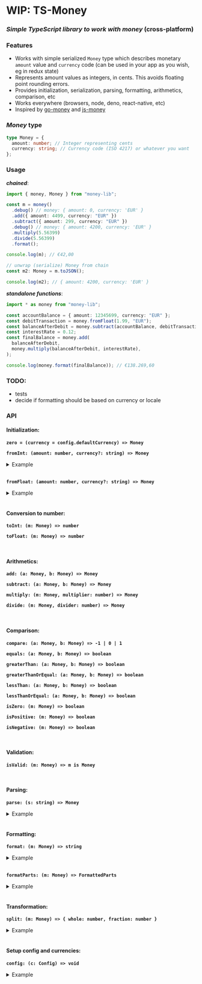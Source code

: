 # WIP: TS-Money

### _Simple TypeScript library to work with money_ (cross-platform)

### Features

- Works with simple serialized `Money` type which describes monetary `amount` value and `currency` code 
  (can be used in your app as you wish, eg in redux state)
- Represents amount values as integers, in cents. This avoids floating point rounding errors.
- Provides initialization, serialization, parsing, formatting, arithmetics, comparison, etc
- Works everywhere (browsers, node, deno, react-native, etc)
- Inspired by [go-money](https://github.com/Rhymond/go-money) and [js-money](https://github.com/davidkalosi/js-money)

### _Money_ type

```ts
type Money = {
  amount: number; // Integer representing cents
  currency: string; // Currency code (ISO 4217) or whatever you want
};
```

### Usage

**_chained_**:

```ts
import { money, Money } from "money-lib";

const m = money()
  .debug() // money: { amount: 0, currency: 'EUR' }
  .add({ amount: 4499, currency: "EUR" })
  .subtract({ amount: 299, currency: "EUR" })
  .debug() // money: { amount: 4200, currency: 'EUR' }
  .multiply(5.56399)
  .divide(5.56399)
  .format();

console.log(m); // €42,00

// unwrap (serialize) Money from chain
const m2: Money = m.toJSON();

console.log(m2); // { amount: 4200, currency: 'EUR' }
```

**_standalone functions_**:

```ts
import * as money from "money-lib";

const accountBalance = { amount: 12345699, currency: "EUR" };
const debitTransaction = money.fromFloat(1.99, "EUR");
const balanceAfterDebit = money.subtract(accountBalance, debitTransaction);
const interestRate = 0.12;
const finalBalance = money.add(
  balanceAfterDebit,
  money.multiply(balanceAfterDebit, interestRate),
);

console.log(money.format(finalBalance)); // €138.269,60
```

### TODO:
- tests
- decide if formatting should be based on currency or locale

### API


#### Initialization:

**`zero = (currency = config.defaultCurrency) => Money`**

**`fromInt: (amount: number, currency?: string) => Money`**

<details>
  <summary>Example</summary>

  ```js
  fromInt(4299, 'EUR') -> Money{amount: 4299, currency: "EUR"};
  ```
</details>
<br/>

**`fromFloat: (amount: number, currency?: string) => Money`**

<details>
  <summary>Example</summary>

  ```js
  fromFloat(42.99, 'EUR') -> Money{amount: 4299, currency: "EUR"};
  fromFloat(42.999, 'EUR') -> Money{amount: 4299, currency: "EUR"};
  fromFloat(42.9, 'EUR') -> Money{amount: 4290, currency: "EUR"};
  ``` 
</details>
<br/>

#### Conversion to number:

**`toInt: (m: Money) => number`**

**`toFloat: (m: Money) => number`**

<br/>

#### Arithmetics:

**`add: (a: Money, b: Money) => Money`**

**`subtract: (a: Money, b: Money) => Money`**

**`multiply: (m: Money, multiplier: number) => Money`**

**`divide: (m: Money, divider: number) => Money`**

<br/>

#### Comparison:

**`compare: (a: Money, b: Money) => -1 | 0 | 1`**

**`equals: (a: Money, b: Money) => boolean`**

**`greaterThan: (a: Money, b: Money) => boolean`**

**`greaterThanOrEqual: (a: Money, b: Money) => boolean`**

**`lessThan: (a: Money, b: Money) => boolean`**

**`lessThanOrEqual: (a: Money, b: Money) => boolean`**

**`isZero: (m: Money) => boolean`**

**`isPositive: (m: Money) => boolean`**

**`isNegative: (m: Money) => boolean`**

<br/>

#### Validation:

**`isValid: (m: Money) => m is Money`**

<br/>

#### Parsing:

**`parse: (s: string) => Money`**

<details>
  <summary>Example</summary>

  ```js
  parse("€123.555,99") -> Money{amount: 12355599, currency: "EUR"};

  // default currency
  parse("123.555,99") -> Money{amount: 12355599, currency: "EUR"};

  // comma decimal separator
  parse("€123555,99") -> Money{amount: 12355599, currency: "EUR"};

  // dot decimal separator
  parse("€123555.99") -> Money{amount: 12355599, currency: "EUR"};

  // no fraction digits
  parse("4299") -> Money{amount: 429900, currency: "EUR"};

  // 1 fraction digit
  parse("€123555.1") -> Money{amount: 12355510, currency: "EUR"};

  // more than 2 fraction digits
  parse("€123555.999") -> Money{amount: 12355599, currency: "EUR"};

  // invalid input
  parse("€123555.99") -> Money{amount: 0, currency: "EUR"};
  ```
</details>
<br/>

#### Formatting:

**`format: (m: Money) => string`**

<details>
  <summary>Example</summary>

  ```js
  format({amount: 12355599, currency: 'EUR'}) -> "€123.555,99"
  ```
</details>
<br/>

**`formatParts: (m: Money) => FormattedParts`**

<details>
  <summary>Example</summary>

  ```js
  formatParts({amount: 12355599, currency: 'EUR'}) -> {
    whole: '123555',
    wholeFormatted: '123.555',
    cents: '99',
    currencySymbol: '€',
    decimalSeparator: ',',
  }
  ```
</details>
<br/>

#### Transformation:

**`split: (m: Money) => { whole: number, fraction: number }`**

<details>
  <summary>Example</summary>

  ```js
  split({amount: 4599, currency: 'EUR'}) -> {whole: 45, fraction: 99}
  ```
</details>
<br/>

#### Setup config and currencies:

**`config: (c: Config) => void`**

<details>
  <summary>Example</summary>

  ```ts
  type Config = {
    defaultCurrency?: string;
    currencies?: Array<{
      code: "EUR";
      symbol: "€";
      decimalSeparator: "." | ",";
    }>;
  };

  money.config({
    defaultCurrency: "EUR",
    currencies: [
      {
        code: "EUR",
        symbol: "€",
        decimalSeparator: ",",
      },
      {
        code: "USD",
        symbol: "$",
        decimalSeparator: ".",
      },
    ],
  });
  ```
</details>
